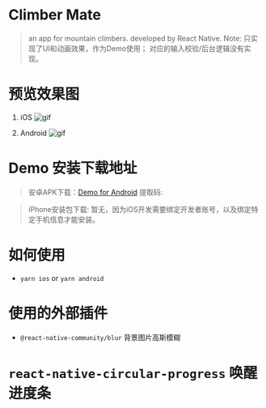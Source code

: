 # Climber Mate
> an app for mountain climbers. developed by React Native.
> Note: 只实现了UI和动画效果，作为Demo使用； 对应的输入校验/后台逻辑没有实现。

# 预览效果图
1. iOS 
![gif](https://media.giphy.com/media/CYLGTDtH9wJKD6Sy7P/giphy.gif)

2. Android 
![gif](https://media.giphy.com/media/CYLGTDtH9wJKD6Sy7P/giphy.gif)

# Demo 安装下载地址
> 安卓APK下载：[Demo for Android](http://baidu.com)  提取码: 
    
>iPhone安装包下载: 暂无，因为iOS开发需要绑定开发者账号，以及绑定特定手机信息才能安装。 
  
# 如何使用
* `yarn ios` or `yarn android`

# 使用的外部插件
* `@react-native-community/blur` 背景图片高斯模糊
# `react-native-circular-progress` 唤醒进度条

